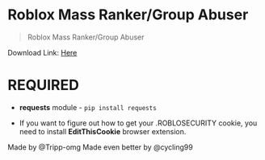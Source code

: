 # Roblox Mass Ranker/Group Abuser

> Roblox Mass Ranker/Group Abuser

Download Link: [Here](https://github.com/cycling99/robloxgroupabuser/blob/main/mass%20ranker.py)

# REQUIRED
- **requests** module - `pip install requests`

- If you want to figure out how to get your .ROBLOSECURITY cookie, you need to install **EditThisCookie** browser extension.

Made by @Tripp-omg
Made even better by @cycling99
